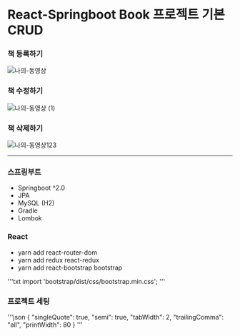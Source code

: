 # React-Springboot Book 프로젝트 기본 CRUD

### 책 등록하기


![나의-동영상](https://user-images.githubusercontent.com/102012155/196654248-03dfdd40-6e99-4259-8ce1-5509dca1c87f.gif)


### 책 수정하기


![나의-동영상 (1)](https://user-images.githubusercontent.com/102012155/196656825-f04011eb-6e0c-422c-8f1c-e8c3f6355c8b.gif)


### 책 삭제하기


![나의-동영상123](https://user-images.githubusercontent.com/102012155/196657873-2c0c0076-cfb4-4e0c-a649-6ae811d874bc.gif)

-----------------

### 스프링부트

- Springboot ^2.0
- JPA
- MySQL (H2)
- Gradle
- Lombok

### React

- yarn add react-router-dom
- yarn add redux react-redux
- yarn add react-bootstrap bootstrap

'''txt
import 'bootstrap/dist/css/bootstrap.min.css';
'''

### 프로젝트 세팅

'''json
{
"singleQuote": true,
"semi": true,
"tabWidth": 2,
"trailingComma": "all",
"printWidth": 80
}
'''
